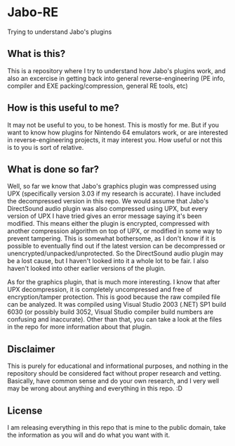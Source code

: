 # Jabo-RE
Trying to understand Jabo's plugins

## What is this?
This is a repository where I try to understand how Jabo's plugins work, and also an excercise in getting back into general reverse-engineering (PE info, compiler and EXE packing/compression, general RE tools, etc)

## How is this useful to me?
It may not be useful to you, to be honest. This is mostly for me. But if you want to know how plugins for Nintendo 64 emulators work, or are interested in reverse-engineering projects, it may interest you. How useful or not this is to you is sort of relative.

## What is done so far?
Well, so far we know that Jabo's graphics plugin was compressed using UPX (specifically version 3.03 if my research is accurate). I have included the decompressed version in this repo. We would assume that Jabo's DirectSound audio plugin was also compressed using UPX, but every version of UPX I have tried gives an error message saying it's been modified. This means either the plugin is encrypted, compressed with another compression algorithm on top of UPX, or modified in some way to prevent tampering. This is somewhat bothersome, as I don't know if it is possible to eventually find out if the latest version can be decompressed or unencrypted/unpacked/unprotected. So the DirectSound audio plugin may be a lost cause, but I haven't looked into it a whole lot to be fair. I also haven't looked into other earlier versions of the plugin.

As for the graphics plugin, that is much more interesting. I know that after UPX decompression, it is completely uncompressed and free of encryption/tamper protection. This is good because the raw compiled file can be analyzed. It was compiled using Visual Studio 2003 (.NET) SP1 build 6030 (or possibly build 3052, Visual Studio compiler build numbers are confusing and inaccurate). Other than that, you can take a look at the files in the repo for more information about that plugin.

## Disclaimer
This is purely for educational and informational purposes, and nothing in the repository should be considered fact without proper research and vetting. Basically, have common sense and do your own research, and I very well may be wrong about anything and everything in this repo. :D

## License
I am releasing everything in this repo that is mine to the public domain, take the information as you will and do what you want with it.
